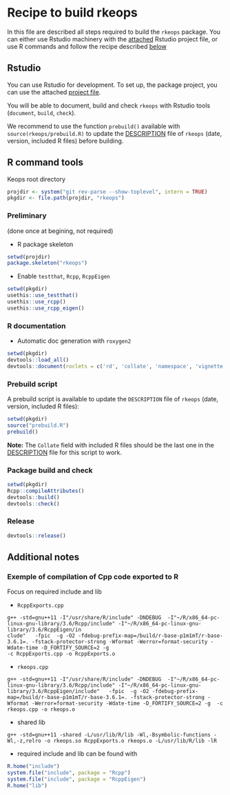 # Recipe to build rkeops

In this file are described all steps required to build the `rkeops` package. 
You can either use Rstudio machinery with the [attached](#rstudio) Rstudio 
project file, or use R commands and follow the recipe described 
[below](#r-command-tools)


## Rstudio

You can use Rstudio for development. To set up, the package project,
you can use the attached [project file](../keops.Rproj).

You will be able to document, build and check `rkeops` with 
Rstudio tools (`document`, `build`, `check`).

We recommend to use the function `prebuild()` available with
`source(rkeops/prebuild.R)` to update the [DESCRIPTION](.rkeops/DESCRIPTION) 
file of `rkeops` (date, version, included R files) before 
building.


## R command tools

Keops root directory
```R
projdir <- system("git rev-parse --show-toplevel", intern = TRUE)
pkgdir <- file.path(projdir, "rkeops")
```

### Preliminary
(done once at begining, not required)

* R package skeleton
```R
setwd(projdir)
package.skeleton("rkeops")
```

* Enable `testthat`, `Rcpp`, `RcppEigen`
```R
setwd(pkgdir)
usethis::use_testthat()
usethis::use_rcpp()
usethis::use_rcpp_eigen()
```

### R documentation

* Automatic doc generation with `roxygen2`
```R
setwd(pkgdir)
devtools::load_all()
devtools::document(roclets = c('rd', 'collate', 'namespace', 'vignette'))
```

### Prebuild script

A prebuild script is available to update the `DESCRIPTION` file of `rkeops`
(date, version, included R files):
```R
setwd(pkgdir)
source("prebuild.R")
prebuild()
```
**Note:** The `Collate` field with included R files should be the last one in 
the [DESCRIPTION](.rkeops/DESCRIPTION) file for this script to work.

### Package build and check

```R
setwd(pkgdir)
Rcpp::compileAttributes()
devtools::build()
devtools::check()
```

### Release

```R
devtools::release()
```


## Additional notes

### Exemple of compilation of Cpp code exported to R

Focus on required include and lib

* `RcppExports.cpp`
```
g++ -std=gnu++11 -I"/usr/share/R/include" -DNDEBUG  -I"~/R/x86_64-pc-linux-gnu-library/3.6/Rcpp/include" -I"~/R/x86_64-pc-linux-gnu-library/3.6/RcppEigen/in
clude"   -fpic  -g -O2 -fdebug-prefix-map=/build/r-base-p1m1mT/r-base-3.6.1=. -fstack-protector-strong -Wformat -Werror=format-security -Wdate-time -D_FORTIFY_SOURCE=2 -g  
-c RcppExports.cpp -o RcppExports.o
```

* `rkeops.cpp`
```
g++ -std=gnu++11 -I"/usr/share/R/include" -DNDEBUG  -I"~/R/x86_64-pc-linux-gnu-library/3.6/Rcpp/include" -I"~/R/x86_64-pc-linux-gnu-library/3.6/RcppEigen/include"   -fpic  -g -O2 -fdebug-prefix-map=/build/r-base-p1m1mT/r-base-3.6.1=. -fstack-protector-strong -Wformat -Werror=format-security -Wdate-time -D_FORTIFY_SOURCE=2 -g  -c rkeops.cpp -o rkeops.o
```

* shared lib
```
g++ -std=gnu++11 -shared -L/usr/lib/R/lib -Wl,-Bsymbolic-functions -Wl,-z,relro -o rkeops.so RcppExports.o rkeops.o -L/usr/lib/R/lib -lR
```

* required include and lib can be found with
```R
R.home("include")
system.file("include", package = "Rcpp")
system.file("include", package = "RcppEigen")
R.home("lib")
```